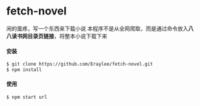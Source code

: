 # fetch-novel
闲的蛋疼，写一个东西来下载小说
本程序不是从全网爬取，而是通过命令放入**八八读书网目录页链接**，将整本小说下载下来
#### 安装
```bash
$ git clone https://github.com/Eraylee/fetch-novel.git
$ npm install
```
#### 使用
```bash
$ npm start url
```
